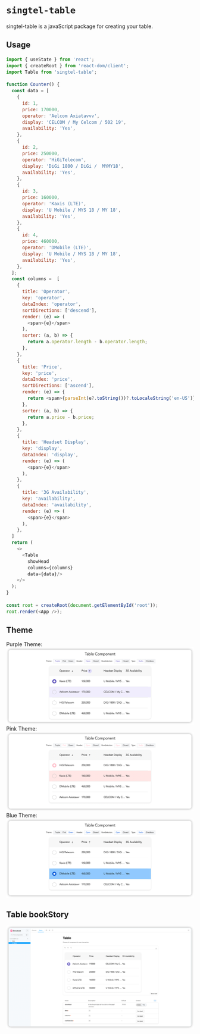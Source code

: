 # `singtel-table`

singtel-table is a javaScript package for creating your table.

## Usage

```js
import { useState } from 'react';
import { createRoot } from 'react-dom/client';
import Table from 'singtel-table';

function Counter() {
  const data = [
    {
      id: 1,
      price: 170000,
      operator: 'Aelcom Axiatavvv',
      display: 'CELCOM / My Celcom / 502 19',
      availability: 'Yes',
    },
    {
      id: 2,
      price: 250000,
      operator: 'HiGiTelecom',
      display: 'DiGi 1800 / DiGi /  MYMY18',
      availability: 'Yes',
    },
    {
      id: 3,
      price: 160000,
      operator: 'Kaxis (LTE)',
      display: 'U Mobile / MYS 18 / MY 18',
      availability: 'Yes',
    },
    {
      id: 4,
      price: 460000,
      operator: 'DMobile (LTE)',
      display: 'U Mobile / MYS 18 / MY 18',
      availability: 'Yes',
    },
  ];
  const columns =  [
    {
      title: 'Operator',
      key: 'operator',
      dataIndex: 'operator',
      sortDirections: ['descend'],
      render: (e) => (
        <span>{e}</span>
      ),
      sorter: (a, b) => {
        return a.operator.length - b.operator.length;
      },
    },
    {
      title: 'Price',
      key: 'price',
      dataIndex: 'price',
      sortDirections: ['ascend'],
      render: (e) => {
        return <span>{parseInt(e?.toString())?.toLocaleString('en-US')}</span>;
      },
      sorter: (a, b) => {
        return a.price - b.price;
      },
    },
    {
      title: 'Headset Display',
      key: 'display',
      dataIndex: 'display',
      render: (e) => (
        <span>{e}</span>
      ),
    },
    {
      title: '3G Availability',
      key: 'availability',
      dataIndex: 'availability',
      render: (e) => (
        <span>{e}</span>
      ),
    },
  ]
  return (
    <>
      <Table  
        showHead
        columns={columns}
        data={data}/>
    </>
  );
}

const root = createRoot(document.getElementById('root'));
root.render(<App />);
```
## Theme
Purple Theme:
![Purple Theme](https://github.com/arianshi/singtel-next/blob/main/packages/singtel-table/demo/purple_theme.png "Purple Theme")
Pink Theme:
![Pink Theme](https://github.com/arianshi/singtel-next/blob/main/packages/singtel-table/demo/pink_theme.png "Purple Theme")
Blue Theme:
![Blue Theme](https://github.com/arianshi/singtel-next/blob/main/packages/singtel-table/demo/blue_theme.png "Purple Theme")

## Table bookStory

![bookStory](https://github.com/arianshi/singtel-next/blob/main/packages/singtel-table/demo/bookStory.png "Table bookStory")


